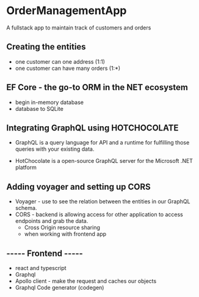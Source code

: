 # OrderManagementApp

A fullstack app to maintain track of customers and orders

## Creating the entities

- one customer can one address (1:1)
- one customer can have many orders (1:\*)

## EF Core - the go-to ORM in the NET ecosystem

- begin in-memory database
- database to SQLite

## Integrating GraphQL using HOTCHOCOLATE

- GraphQL is a query language for API and a runtime for fulfilling those queries with your existing data.

- HotChocolate is a open-source GraphQL server for the Microsoft .NET platform

## Adding voyager and setting up CORS

- Voyager - use to see the relation between the entities in our GraphQL schema.
- CORS - backend is allowing access for other application to access endpoints and grab the data.
  - Cross Origin resource sharing
  - when working with frontend app

## ----- Frontend -----

- react and typescript
- Graphql
- Apollo client - make the request and caches our objects
- Graphql Code generator (codegen)
